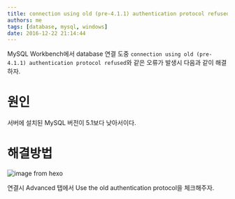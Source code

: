 ```yaml
---
title: connection using old (pre-4.1.1) authentication protocol refused
authors: me
tags: [database, mysql, windows]
date: 2016-12-22 21:14:44
---
```


MySQL Workbench에서 database 연결 도중 `connection using old (pre-4.1.1) authentication protocol refused`와 같은 오류가 발생시 다음과 같이 해결하자.

# 원인

서버에 설치된 MySQL 버전이 5.1보다 낮아서이다.

# 해결방법

![image from hexo](https://i.imgur.com/OliMFVc.jpg)

연결시 Advanced 탭에서 Use the old authentication protocol을 체크해주자.
